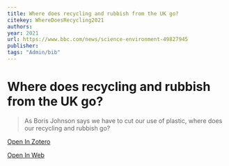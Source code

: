 ```yaml
---
title: Where does recycling and rubbish from the UK go?
citekey: WhereDoesRecycling2021
authors: 
year: 2021
url: https://www.bbc.com/news/science-environment-49827945
publisher: 
tags: "Admin/bib"
---
```


# Where does recycling and rubbish from the UK go? 
> As Boris Johnson says we have to cut our use of plastic, where does our recycling and rubbish go?


[Open In Zotero](zotero://select/items/@WhereDoesRecycling2021)

[Open In Web](https://www.bbc.com/news/science-environment-49827945)
